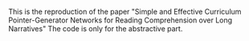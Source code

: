 This is the reproduction of the paper "Simple and Effective Curriculum Pointer-Generator Networks for Reading Comprehension over Long Narratives"
The code is only for the abstractive part.
